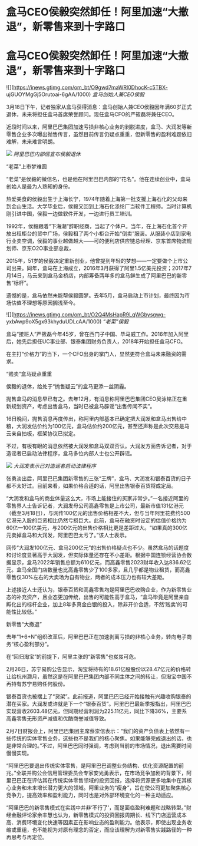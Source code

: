 # 盒马CEO侯毅突然卸任！阿里加速“大撤退”，新零售来到十字路口

# 盒马CEO侯毅突然卸任！阿里加速“大撤退”，新零售来到十字路口

![](https://inews.gtimg.com/om_bt/O9gwd7maWRl0DhocK-c5TBX-
ujGUOYMgGj5Orutoai-6gAA/1000) _盒马创始人兼CEO侯毅_

3月18日下午，记者独家从盒马获得消息：盒马创始人兼CEO侯毅因年满60岁正式退休，未来将担任盒马首席荣誉顾问。现任盒马CFO的严筱磊将兼任CEO。

近段时间以来，阿里巴巴集团加速亏损非核心业务的剥脱进度，盒马、大润发等新零售企业多次曝出抛售传言，虽然目前传言仍疑点重重，但新零售的盈利难题依旧难解，未来难言明朗。

![](https://inews.gtimg.com/om_bt/OQjO-2-LVt38DmEnYYWgwVuKyqYuiWE8BAM1w5g8IMj9wAA/1000)
_阿里巴巴内部信宣布侯毅退休_

“老菜”上市梦难圆

“老菜”是侯毅的微信名，也是他在阿里巴巴内部的“花名”。他在连续创业中，盒马创始人是最为人熟知的身份。

热爱美食的侯毅出生于上海长宁，1974年随着上海第一批支援上海石化的父母来到金山生活。大学毕业后，侯毅又回到上海石化涤纶厂当软件工程师。当时计算机刚引进中国，侯毅一边做软件开发，一边进行员工培训。

1992年，侯毅跟着“下海潮”辞职经商，当起了个体户。当年，在上海石化首个开放出租柜台的贸中广场，侯毅租了两个小柜台开始“倒卖”服装。从服装小店到家电行业卖空调，侯毅的事业越做越大——可的便利店供应链总经理、京东首席物流规划师、京东O2O事业部总裁，

2015年，51岁的侯毅决定重新创业，他曾提到年轻的梦想——一定要做个上市公司出来。同年，盒马在上海成立，2016年3月获得了阿里1.5亿美元投资；2017年7月14日，马云来到盒马金桥店，内部筹备两年多的盒马鲜生成了阿里巴巴的新零售“标杆”。

遗憾的是，盒马依然未能帮侯毅圆梦。去年5月，盒马启动上市计划，最终因为市场估值不理想等原因搁浅至今。

![](https://inews.gtimg.com/om_bt/O2Q4MsHapR9LqWGbysgwg-
yxbAwp9oX5gx93khyduUDLcAA/1000) _“老菜”侯毅_

盒马“接班人”严筱磊今年45岁，曾在西门子中国、毕马威工作。2016年加入阿里后，她先后担任UC事业部、银泰集团财务负责人，2018年开始担任盒马CFO。

在主打“价格力”的当下，一个CFO出身的掌门人，显然更符合盒马未来融资的需求。

“贱卖”盒马疑点重重

侯毅的退休，给处于“抛售疑云”的盒马更添一丝阴霾。

抛售盒马的消息早已有之。去年12月，有消息称阿里巴巴集团CEO吴泳铭正在重新规划资产，考虑出售盒马，当时已被盒马辟谣“出售传闻不实”。

16日晚间，抛售消息再度传出，称阿里内部基本已确定把大润发和盒马出售给中粮，大润发估价约为100亿元，盒马估价约200亿元，甚至还声称是此次交易是马云亲自拍板，框架协议已拟定。

不过，有板有眼的消息依然被大润发和盒马双双否认。大润发方面告诉记者，对于造谣者已启动法律程序，盒马多位内部人士也公开辟谣。

![](https://inews.gtimg.com/om_bt/Op6vkdpFzFnwaFdqg9RwzDBzu7TdLglR_0fUF2go8_8x4AA/1000)
_大润发表示已对造谣者启动法律程序_

张勇淡出后，阿里巴巴集团新零售的三张“王牌”，盒马、大润发和银泰百货的日子都不太好过。目前来看，如果价格合适的话，阿里出售银泰百货将成定局。

“大润发和盒马的商业体量这么大，市场上能接住的买家非常少。”一名接近阿里的零售界人士告诉记者，大润发母公司高鑫零售是上市公司，最新市值131亿港元（截至3月18日），与网传100亿元的出售价格相差不大，但与当年阿里花费约500亿港元入股的巨资相比仍然亏损巨大。此前，盒马在融资时设定的估值价格约为60亿—100亿美元，与200亿元的出售价格相比更是差距过大。“如果真的300亿元卖掉盒马和大润发，阿里巴巴太亏了。”该人士表示。

网传“大润发100亿元、盒马200亿元”的出售价格疑点也不少。虽然盒马的话题度和讨论度显著高于大润发，但实际体量还存在不小差距。根据中国连锁经营协会数据显示，盒马2022年销售总额为610亿元，而高鑫零售2023财年收入达836.62亿元。盒马全国门店数量也比高鑫零售少了100多家，且几乎都是物业租赁，而高鑫零售仅30%左右的大卖场为自有物业，两者的成本压力也有较大差距。

上述接近人士还认为，银泰百货和高鑫零售均是阿里巴巴收购企业，作为新零售业态的补充资产，且业态更加传统，出售的可能性高于盒马，“盒马毕竟是阿里亲自孵化出的标杆企业，加上8年多真金白银的投入，除非开价合适，不然‘贱卖’的可能性比较低。”

新零售“大撤退”

去年“1+6+N”组织改革后，阿里巴巴正在加速剥离亏损的非核心业务，转向电子商务“核心盈利部分”。

在“回归淘宝”的前提下，阿里主张的“新零售”也岌岌可危。

2月26日，苏宁易购公告显示，淘宝将持有的18.61亿股股份以28.47亿元的价格转让给杭州灏月，虽然这是在阿里巴巴集团内部不同主体之间的转让，但淘宝中国不再持有苏宁易购任何股份。

银泰百货也被摆上了“货架”。此前报道，阿里巴巴已经开始接触有兴趣收购银泰的潜在买家。大润发或许就是下一个“银泰百货”。阿里巴巴最新季报指出，阿里巴巴实现营收2603.48亿元，但同期经营利润为225.11亿元，同比下降36%，主要系高鑫零售无形资产减值和优酷商誉减值导致。

2月7日财报会上，阿里巴巴集团主席蔡崇信表示：“我们的资产负债表上依然有一些传统的实体零售业务，这些也不是我们的核心聚焦。如果能够完成退出的话，也是非常合理的。”不过，阿里巴巴同时强调，考虑到当前的市场情况，退出需要时间慢慢实现。

“阿里巴巴要退出传统实体零售，是阿里巴巴调整业务结构、优化资源配置的前兆。”全联并购公会信用管理委员会专家安光勇表示，在市场竞争加剧的背景下，阿里巴巴正在评估其在传统实体零售领域的投资回报，选择将资源更多地集中在其核心业务和未来增长潜力更大的领域。阿里业务的“瘦身”，旨在使公司更加聚焦核心竞争力，提高效率和盈利能力，同时也是对外部环境变化的一种主动适应。

“阿里巴巴的新零售模式在实践中并非‘不行了’，而是面临盈利难题和战略转型。”财经金融评论家余丰慧也认为，新零售模式的投资回报周期长、线下门店运营成本高、消费环境变化快速等因素正在影响业态的盈利能力。他表示，即使出现业务收缩或重组，也不能视为对原有理念的否定，而应该理解为对新零售实践路径的一种再思考与再定位。

